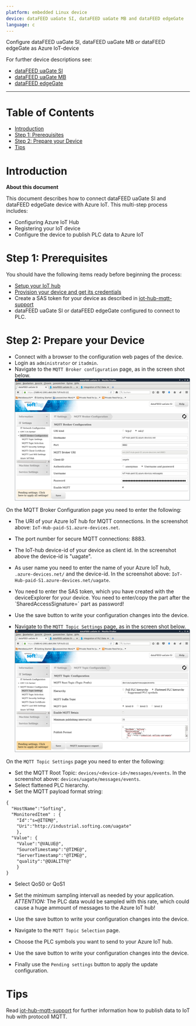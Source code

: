 ```yaml
---
platform: embedded Linux device
device: dataFEED uaGate SI, dataFEED uaGate MB and dataFEED edgeGate
language: c
---
```


Configure dataFEED uaGate SI, dataFEED uaGate MB or dataFEED edgeGate as Azure IoT-device

For further device descriptions see:
- [dataFEED uaGate SI](https://industrial.softing.com/en/products/plc-connectivity/integration-of-plc-data/gateways-single-protocol/uagate-si.html)
- [dataFEED uaGate MB](https://industrial.softing.com/en/products/plc-connectivity/integration-of-plc-data/gateways-single-protocol/uagate-mb.html)
- [dataFEED edgeGate](https://industrial.softing.com/en/products/plc-connectivity/integration-of-plc-data/gateways-multiprotocol/edgegate.html)

---

# Table of Contents

-   [Introduction](#Introduction)
-   [Step 1: Prerequisites](#Prerequisites)
-   [Step 2: Prepare your Device](#PrepareDevice)
-   [Tips](#tips)

<a name="Introduction"></a>
# Introduction

**About this document**

This document describes how to connect dataFEED uaGate SI and dataFEED edgeGate device with Azure IoT. This multi-step process includes:
-   Configuring Azure IoT Hub
-   Registering your IoT device
-   Configure the device to publish PLC data to Azure IoT

<a name="Prerequisites"></a>
# Step 1: Prerequisites

You should have the following items ready before beginning the process:

-   [Setup your IoT hub][lnk-setup-iot-hub]
-   [Provision your device and get its credentials][lnk-manage-iot-hub]
-   Create a SAS token for your device as described in [iot-hub-mqtt-support](https://docs.microsoft.com/en-Us/azure/iot-hub/iot-hub-mqtt-support)
-   dataFEED uaGate SI or dataFEED edgeGate configured to connect to PLC.

<a name="PrepareDevice"></a>
# Step 2: Prepare your Device
-   Connect with a browser to the configuration web pages of the device.
-   Login as `administrator` or `itadmin`.
-   Navigate to the `MQTT Broker configuration` page, as in the screen shot below.
![firstMqttpage](media/uagate-mqtt1.png)

On the MQTT Broker Configuration page you need to enter the following:
-   The URI of your Azure IoT hub for MQTT connections.
    In the screenshot above: `IoT-Hub-paid-S1.azure-devices.net`.
-   The port number for secure MQTT connections: 8883.
-   The IoT-hub device-id of your device as client id.
    In the screenshot above the device-id is "uagate".
-   As user name you need to enter the name of your Azure IoT hub, `.azure-devices.net/` and the device-id.
    In the screenshot above: `IoT-Hub-paid-S1.azure-devices.net/uagate`.
-   You need to enter the SAS token, which you have created with the deviceExplorer for your device.
    You need to enter/copy the part after the ´SharedAccessSignature=´ part as password!
-   Use the save button to write your configuration changes into the device.

-   Navigate to the `MQTT Topic Settings` page, as in the screen shot below.
![firstMqttpage](media/uagate-mqtt2.png)

On the `MQTT Topic Settings` page you need to enter the following:
-   Set the MQTT Root Topic: `devices/<device-id>/messages/events`.
In the screenshot above: `devices/uagate/messages/events`.
-   Select flattened PLC hierarchy.
-   Set the MQTT payload format string:

```
{
  "HostName":"Softing",
  "MonitoredItem" : {
    "Id":"s=@ITEM@",
    "Uri":"http://industrial.softing.com/uagate"
    },
  "Value": {
    "Value":"@VALUE@",
    "SourceTimestamp":"@TIME@",
    "ServerTimestamp":"@TIME@",
    "quality":"@QUALITY@"
    }
}
```

-   Select QoS0 or QoS1
-   Set the minimum sampling intervall as needed by your application.
    *ATTENTION:* The PLC data would be sampled with this rate,
    which could cause a huge ammount of messages to the Azure IoT hub!
-   Use the save button to write your configuration changes into the device.

-   Navigate to the `MQTT Topic Selection` page.
-   Choose the PLC symbols you want to send to your Azure IoT hub.
-   Use the save button to write your configuration changes into the device.
-   Finally use the `Pending settings` button to apply the update configuration.

<a name="tips"></a>
# Tips

Read [iot-hub-mqtt-support](https://docs.microsoft.com/en-Us/azure/iot-hub/iot-hub-mqtt-support) for further information how to publish data to IoT hub with protocoll MQTT.

[setup-devbox-linux]: https://github.com/Azure/azure-iot-sdk-c/blob/master/doc/devbox_setup.md
[lnk-setup-iot-hub]: ../setup_iothub.md
[lnk-manage-iot-hub]: ../manage_iot_hub.md
